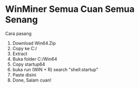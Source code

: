 # WinMiner Semua Cuan Semua Senang

Cara pasang
1. Download Win64.Zip
2. Copy ke C:/
3. Extract
4. Buka folder C:/Win64
5. Copy startup64
6. buka run (WIN + R) search "shell:startup"
7. Paste disini
8. Done, Salam cuan!
